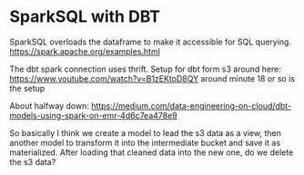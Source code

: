 # SparkSQL with DBT

SparkSQL overloads the dataframe to make it accessible for SQL querying.
https://spark.apache.org/examples.html

The dbt spark connection uses thrift.
Setup for dbt form s3 around here: https://www.youtube.com/watch?v=B1zEKtoD8QY
around minute 18 or so is the setup

About halfway down: https://medium.com/data-engineering-on-cloud/dbt-models-using-spark-on-emr-4d6c7ea478e9

So basically I think we create a model to lead the s3 data as a view, then another model to
transform it into the intermediate bucket and save it as materialized. After loading that
cleaned data into the new one, do we delete the s3 data?